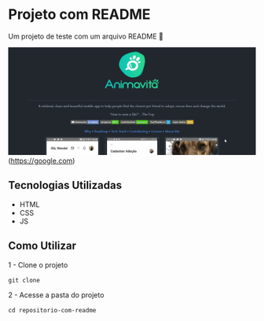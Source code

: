 # Projeto com README
Um projeto de teste com um arquivo README 🚀

<img src="./tela.gif" alt="gif da tela inicial do projeto xyz">(https://google.com)

## Tecnologias Utilizadas
- HTML
- CSS
- JS

## Como Utilizar

1 - Clone o projeto
```
git clone
```
2 - Acesse a pasta do projeto
```
cd repositorio-com-readme
```
